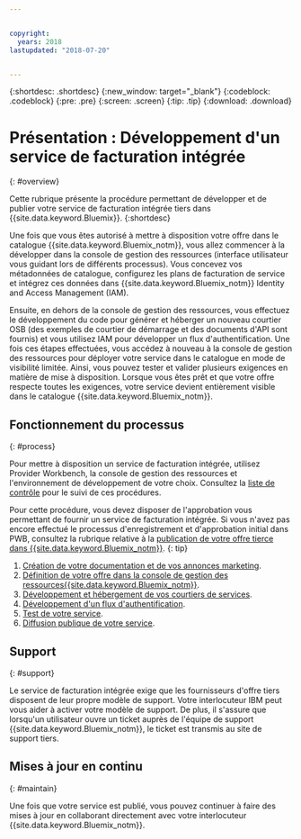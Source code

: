 ```yaml
---


copyright:
  years: 2018
lastupdated: "2018-07-20"


---
```


{:shortdesc: .shortdesc}
{:new_window: target="_blank"}
{:codeblock: .codeblock}
{:pre: .pre}
{:screen: .screen}
{:tip: .tip}
{:download: .download}

# Présentation : Développement d'un service de facturation intégrée
{: #overview}

Cette rubrique présente la procédure permettant de développer et de publier votre service de facturation intégrée tiers dans {{site.data.keyword.Bluemix}}. 
{:shortdesc}

Une fois que vous êtes autorisé à mettre à disposition votre offre dans le catalogue {{site.data.keyword.Bluemix_notm}}, vous allez commencer à la développer dans la console de gestion des ressources (interface utilisateur vous guidant lors de différents processus). Vous concevez vos métadonnées de catalogue, configurez les plans de facturation de service et intégrez ces données dans {{site.data.keyword.Bluemix_notm}} Identity and Access Management (IAM). 

Ensuite, en dehors de la console de gestion des ressources, vous effectuez le développement du code pour générer et héberger un nouveau courtier OSB (des exemples de courtier de démarrage et des documents d'API sont fournis) et vous utilisez IAM pour développer un flux d'authentification. Une fois ces étapes effectuées, vous accédez à nouveau à la console de gestion des ressources pour déployer votre service dans le catalogue en mode de visibilité limitée. Ainsi, vous pouvez tester et valider plusieurs exigences en matière de mise à disposition. Lorsque vous êtes prêt et que votre offre respecte toutes les exigences, votre service devient entièrement visible dans le catalogue {{site.data.keyword.Bluemix_notm}}.


## Fonctionnement du processus
{: #process}

Pour mettre à disposition un service de facturation intégrée, utilisez Provider Workbench, la console de gestion des ressources et l'environnement de développement de votre choix. Consultez la [liste de contrôle](/docs/third-party/checklist.html#checklist) pour le suivi de ces procédures.

Pour cette procédure, vous devez disposer de l'approbation vous permettant de fournir un service de facturation intégrée. Si vous n'avez pas encore effectué le processus d'enregistrement et d'approbation initial dans PWB, consultez la rubrique relative à la [publication de votre offre tierce dans {{site.data.keyword.Bluemix_notm}}](/docs/third-party/index.md).
{: tip}

1. [Création de votre documentation et de vos annonces marketing](/docs/third-party/cis1-docs-marketing.html).
2. [Définition de votre offre dans la console de gestion des ressources{{site.data.keyword.Bluemix_notm}}](/docs/third-party/cis2-rmc-define.html).
3. [Développement et hébergement de vos courtiers de services](/docs/third-party/cis3-broker.html).
4. [Développement d'un flux d'authentification](/docs/third-party/cis5-iam.html).
5. [Test de votre service](/docs/third-party/cis4-rmc-publish.html).
6. [Diffusion publique de votre service](/docs/third-party/cis6-ga.html).

## Support
{: #support}

Le service de facturation intégrée exige que les fournisseurs d'offre tiers disposent de leur propre modèle de support. Votre interlocuteur IBM peut vous aider à activer votre modèle de support. De plus, il s'assure que lorsqu'un utilisateur ouvre un ticket auprès de l'équipe de support {{site.data.keyword.Bluemix_notm}}, le ticket est transmis au site de support tiers.

## Mises à jour en continu
{: #maintain}

Une fois que votre service est publié, vous pouvez continuer à faire des mises à jour en collaborant directement avec votre interlocuteur {{site.data.keyword.Bluemix_notm}}.



